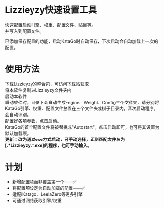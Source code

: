 # Lizzieyzy快速设置工具

快速配置启动引擎、权重、配置文件、贴目等。<br>
并写入到配置文件。

已添加保存配置的功能，启动KataGo时自动保存，下次启动会自动加载上一次的配置。

# 使用方法
下载[Lizzieyzy](https://github.com/yzyray/lizzieyzy)的整合包，可访问[下载站](https://www.katago.dog)获取<br>
将本软件复制进Lizzieyzy文件夹内<br>
启动本软件<br>
启动软件时，目录下会自动生成Engine、Weight、Config三个文件夹，请分别将KataGo引擎、权重、配置文件放置在三个文件夹或棋子目录内，再次启动程序，会自动识别。<br>
配置好各项参数，点击启动。<br>
KataGo的首个配置文件将被替换成"Autostart"，点击启动即可，也可将其设置为默认加载项。<br>
**更新：改为通过exe方式启动，可手动选择，正则匹配文件名为[.\*Lizzieyzy.\*.exe]的程序，也可手动输入。**

# 计划
* 新增配置项而非覆盖第一个——✅
* 将配置项设定为自动加载的配置——✅
* 适配iKatago、LeelaZero等更多引擎
* 可通过网络获取引擎/权重